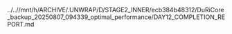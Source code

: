 ../..//mnt/h/ARCHIVE/.UNWRAP/D/STAGE2_INNER/ecb384b48312/DuRiCore_backup_20250807_094339_optimal_performance/DAY12_COMPLETION_REPORT.md